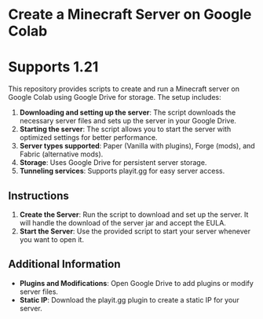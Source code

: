 # Create a Minecraft Server on Google Colab
# Supports 1.21
This repository provides scripts to create and run a Minecraft server on Google Colab using Google Drive for storage. The setup includes:

1. **Downloading and setting up the server**: The script downloads the necessary server files and sets up the server in your Google Drive.
2. **Starting the server**: The script allows you to start the server with optimized settings for better performance.
3. **Server types supported**: Paper (Vanilla with plugins), Forge (mods), and Fabric (alternative mods).
4. **Storage**: Uses Google Drive for persistent server storage.
5. **Tunneling services**: Supports playit.gg for easy server access.

## Instructions

1. **Create the Server**: Run the script to download and set up the server. It will handle the download of the server jar and accept the EULA.
2. **Start the Server**: Use the provided script to start your server whenever you want to open it.

## Additional Information

- **Plugins and Modifications**: Open Google Drive to add plugins or modify server files.
- **Static IP**: Download the playit.gg plugin to create a static IP for your server.
